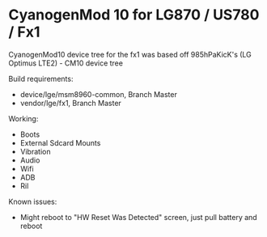 CyanogenMod 10 for LG870 / US780 / Fx1
=======================================

CyanogenMod10 device tree for the fx1 was based off 985hPaKicK's (LG Optimus LTE2) - CM10 device tree

Build requirements:
* device/lge/msm8960-common, Branch Master
* vendor/lge/fx1, Branch Master

Working:
* Boots
* External Sdcard Mounts
* Vibration
* Audio
* Wifi
* ADB
* Ril

Known issues:
* Might reboot to "HW Reset Was Detected" screen, just pull battery and reboot

